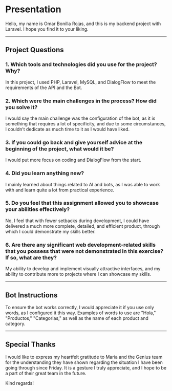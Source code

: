 # Presentation

Hello, my name is Omar Bonilla Rojas, and this is my backend project with Laravel. I hope you find it to your liking.

---

## Project Questions

### 1. Which tools and technologies did you use for the project? Why?

In this project, I used PHP, Laravel, MySQL, and DialogFlow to meet the requirements of the API and the Bot.

### 2. Which were the main challenges in the process? How did you solve it?

I would say the main challenge was the configuration of the bot, as it is something that requires a lot of specificity, and due to some circumstances, I couldn’t dedicate as much time to it as I would have liked.

### 3. If you could go back and give yourself advice at the beginning of the project, what would it be?

I would put more focus on coding and DialogFlow from the start.

### 4. Did you learn anything new?

I mainly learned about things related to AI and bots, as I was able to work with and learn quite a lot from practical experience.

### 5. Do you feel that this assignment allowed you to showcase your abilities effectively?

No, I feel that with fewer setbacks during development, I could have delivered a much more complete, detailed, and efficient product, through which I could demonstrate my skills better.

### 6. Are there any significant web development-related skills that you possess that were not demonstrated in this exercise? If so, what are they?

My ability to develop and implement visually attractive interfaces, and my ability to contribute more to projects where I can showcase my skills.

---

## Bot Instructions

To ensure the bot works correctly, I would appreciate it if you use only words, as I configured it this way. Examples of words to use are "Hola," "Productos," "Categorias," as well as the name of each product and category.

---

## Special Thanks

I would like to express my heartfelt gratitude to María and the Genius team for the understanding they have shown regarding the situation I have been going through since Friday. It is a gesture I truly appreciate, and I hope to be a part of their great team in the future. 

Kind regards!
